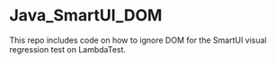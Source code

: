 # Java_SmartUI_DOM
This repo includes code on how to ignore DOM for the SmartUI visual regression test on LambdaTest.
